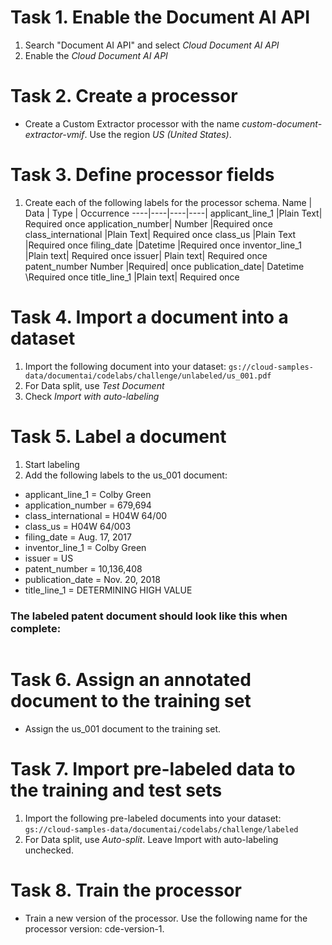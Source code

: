 # Task 1. Enable the Document AI API
1. Search "Document AI API" and select *Cloud Document AI API*
2. Enable the *Cloud Document AI API*

# Task 2. Create a processor
- Create a Custom Extractor processor with the name *custom-document-extractor-vmif*. Use the region *US (United States)*.

# Task 3. Define processor fields
1. Create each of the following labels for the processor schema.
Name |	Data | Type |	Occurrence
----|----|----|----|
applicant_line_1	|Plain Text|	Required once
application_number|	Number	|Required once
class_international	|Plain Text|	Required once
class_us	|Plain Text	|Required once
filing_date	|Datetime	|Required once
inventor_line_1	|Plain text|	Required once
issuer|	Plain text|	Required once
patent_number	Number	|Required| once
publication_date|	Datetime	\Required once
title_line_1	|Plain text|	Required once

# Task 4. Import a document into a dataset
1. Import the following document into your dataset:
`gs://cloud-samples-data/documentai/codelabs/challenge/unlabeled/us_001.pdf`
2. For Data split, use *Test Document*
3. Check *Import with auto-labeling*

# Task 5. Label a document
1. Start labeling
2. Add the following labels to the us_001 document:
- applicant_line_1 = Colby Green
- application_number = 679,694
- class_international = H04W 64/00
- class_us = H04W 64/003
- filing_date = Aug. 17, 2017
- inventor_line_1 = Colby Green
- issuer = US
- patent_number = 10,136,408
- publication_date = Nov. 20, 2018
- title_line_1 = DETERMINING HIGH VALUE

### The labeled patent document should look like this when complete:
<img label.png>

# Task 6. Assign an annotated document to the training set
- Assign the us_001 document to the training set.

# Task 7. Import pre-labeled data to the training and test sets
1. Import the following pre-labeled documents into your dataset:
`gs://cloud-samples-data/documentai/codelabs/challenge/labeled`
2. For Data split, use *Auto-split*. Leave Import with auto-labeling unchecked.

# Task 8. Train the processor
- Train a new version of the processor. Use the following name for the processor version: cde-version-1.
